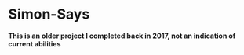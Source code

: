 # Simon-Says

**This is an older project I completed back in 2017, not an indication of current abilities**
